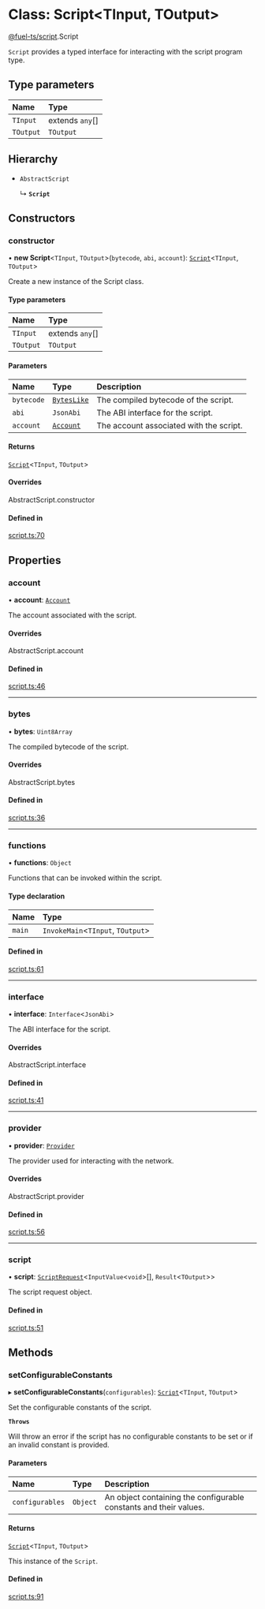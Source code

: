 # Class: Script&lt;TInput, TOutput\>

[@fuel-ts/script](/api/Script/index.md).Script

`Script` provides a typed interface for interacting with the script program type.

## Type parameters

| Name | Type |
| :------ | :------ |
| `TInput` | extends `any`[] |
| `TOutput` | `TOutput` |

## Hierarchy

- `AbstractScript`

  ↳ **`Script`**

## Constructors

### constructor

• **new Script**&lt;`TInput`, `TOutput`\>(`bytecode`, `abi`, `account`): [`Script`](/api/Script/Script.md)&lt;`TInput`, `TOutput`\>

Create a new instance of the Script class.

#### Type parameters

| Name | Type |
| :------ | :------ |
| `TInput` | extends `any`[] |
| `TOutput` | `TOutput` |

#### Parameters

| Name | Type | Description |
| :------ | :------ | :------ |
| `bytecode` | [`BytesLike`](/api/Interfaces/index.md#byteslike) | The compiled bytecode of the script. |
| `abi` | `JsonAbi` | The ABI interface for the script. |
| `account` | [`Account`](/api/Account/Account.md) | The account associated with the script. |

#### Returns

[`Script`](/api/Script/Script.md)&lt;`TInput`, `TOutput`\>

#### Overrides

AbstractScript.constructor

#### Defined in

[script.ts:70](https://github.com/FuelLabs/fuels-ts/blob/7c77a797/packages/script/src/script.ts#L70)

## Properties

### account

• **account**: [`Account`](/api/Account/Account.md)

The account associated with the script.

#### Overrides

AbstractScript.account

#### Defined in

[script.ts:46](https://github.com/FuelLabs/fuels-ts/blob/7c77a797/packages/script/src/script.ts#L46)

___

### bytes

• **bytes**: `Uint8Array`

The compiled bytecode of the script.

#### Overrides

AbstractScript.bytes

#### Defined in

[script.ts:36](https://github.com/FuelLabs/fuels-ts/blob/7c77a797/packages/script/src/script.ts#L36)

___

### functions

• **functions**: `Object`

Functions that can be invoked within the script.

#### Type declaration

| Name | Type |
| :------ | :------ |
| `main` | `InvokeMain`&lt;`TInput`, `TOutput`\> |

#### Defined in

[script.ts:61](https://github.com/FuelLabs/fuels-ts/blob/7c77a797/packages/script/src/script.ts#L61)

___

### interface

• **interface**: `Interface`&lt;`JsonAbi`\>

The ABI interface for the script.

#### Overrides

AbstractScript.interface

#### Defined in

[script.ts:41](https://github.com/FuelLabs/fuels-ts/blob/7c77a797/packages/script/src/script.ts#L41)

___

### provider

• **provider**: [`Provider`](/api/Account/Provider.md)

The provider used for interacting with the network.

#### Overrides

AbstractScript.provider

#### Defined in

[script.ts:56](https://github.com/FuelLabs/fuels-ts/blob/7c77a797/packages/script/src/script.ts#L56)

___

### script

• **script**: [`ScriptRequest`](/api/Program/ScriptRequest.md)&lt;`InputValue`&lt;`void`\>[], `Result`&lt;`TOutput`\>\>

The script request object.

#### Defined in

[script.ts:51](https://github.com/FuelLabs/fuels-ts/blob/7c77a797/packages/script/src/script.ts#L51)

## Methods

### setConfigurableConstants

▸ **setConfigurableConstants**(`configurables`): [`Script`](/api/Script/Script.md)&lt;`TInput`, `TOutput`\>

Set the configurable constants of the script.

**`Throws`**

Will throw an error if the script has no configurable constants to be set or if an invalid constant is provided.

#### Parameters

| Name | Type | Description |
| :------ | :------ | :------ |
| `configurables` | `Object` | An object containing the configurable constants and their values. |

#### Returns

[`Script`](/api/Script/Script.md)&lt;`TInput`, `TOutput`\>

This instance of the `Script`.

#### Defined in

[script.ts:91](https://github.com/FuelLabs/fuels-ts/blob/7c77a797/packages/script/src/script.ts#L91)
